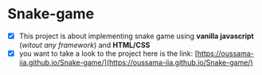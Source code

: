 # Snake-game
- [x] This project is about implementing snake game using **vanilla javascript** (*witout any framework*) and **HTML/CSS**
- [x] you want to take a look to the project here is the link: [https://oussama-iia.github.io/Snake-game/](https://oussama-iia.github.io/Snake-game/)
